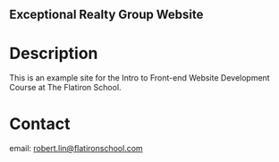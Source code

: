 Exceptional Realty Group Website
---

# Description

This is an example site for the Intro to Front-end Website
Development Course at The Flatiron School.

# Contact

email: robert.lin@flatironschool.com
